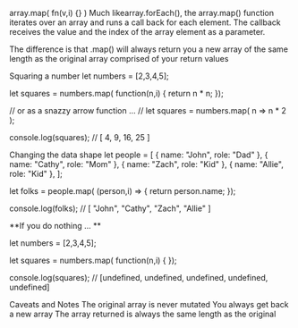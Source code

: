 array.map( fn(v,i) {} ) Much likearray.forEach(), the array.map() function iterates over an array and runs a call back for each element. The callback receives the value and the index of the array element as a parameter.

The difference is that .map() will always return you a new array of the same length as the original array comprised of your return values

Squaring a number
  let numbers = [2,3,4,5];
  
  let squares = numbers.map( function(n,i) {
    return n * n;
  });
  
  // or as a snazzy arrow function ...
  // let squares = numbers.map( n => n * 2 );
  
  console.log(squares); // [ 4, 9, 16, 25 ]

Changing the data shape
  let people = [
    { name: "John", role: "Dad" },
    { name: "Cathy", role: "Mom" },
    { name: "Zach", role: "Kid" },
    { name: "Allie", role: "Kid" },
  ];
  
  let folks = people.map( (person,i) => {
    return person.name;
  });
  
  console.log(folks); // [ "John", "Cathy", "Zach", "Allie" ]

**If you do nothing ... **

  let numbers = [2,3,4,5];
  
  let squares = numbers.map( function(n,i) {
  });
  
  console.log(squares); // [undefined, undefined, undefined, undefined, undefined]
  
Caveats and Notes
The original array is never mutated
You always get back a new array
The array returned is always the same length as the original